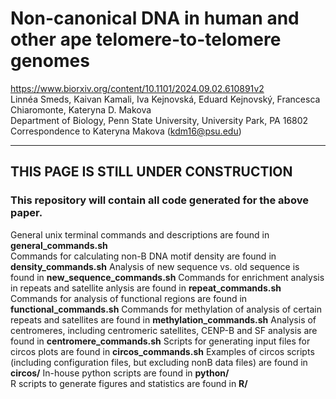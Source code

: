 # Non-canonical DNA in human and other ape telomere-to-telomere genomes
<https://www.biorxiv.org/content/10.1101/2024.09.02.610891v2>  
Linnéa Smeds, Kaivan Kamali, Iva Kejnovská, Eduard Kejnovský, Francesca Chiaromonte, Kateryna D. Makova  
Department of Biology, Penn State University, University Park, PA 16802  
Correspondence to Kateryna Makova (kdm16@psu.edu)  

***

## THIS PAGE IS STILL UNDER CONSTRUCTION

### This repository will contain all code generated for the above paper.

General unix terminal commands and descriptions are found in **general_commands.sh**   
Commands for calculating non-B DNA motif density are found in **density_commands.sh**
Analysis of new sequence vs. old sequence is found in **new_sequence_commands.sh**
Commands for enrichment analysis in repeats and satellite anlysis are found in **repeat_commands.sh**
Commands for analysis of functional regions are found in **functional_commands.sh**
Commands for methylation of analysis of certain repeats and satellites are found in **methylation_commands.sh**
Analysis of centromeres, including centromeric satellites, CENP-B and SF analysis are found in **centromere_commands.sh**
Scripts for generating input files for circos plots are found in **circos_commands.sh** 
Examples of circos scripts (including configuration files, but excluding nonB data files) are found in **circos/**
In-house python scripts are found in **python/**  
R scripts to generate figures and statistics are found in **R/** 
